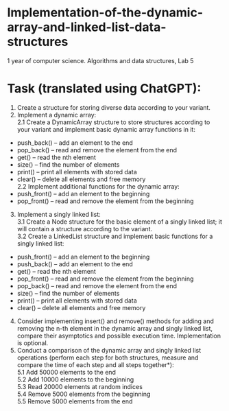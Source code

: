 # Implementation-of-the-dynamic-array-and-linked-list-data-structures
1 year of computer science. Algorithms and data structures, Lab 5
# Task (translated using ChatGPT):

1. Create a structure for storing diverse data according to your variant.  
2. Implement a dynamic array:  
2.1 Create a DynamicArray structure to store structures according to your variant and implement basic dynamic array functions in it:
* push_back() – add an element to the end  
* pop_back() – read and remove the element from the end  
* get() – read the nth element  
* size() – find the number of elements  
* print() – print all elements with stored data  
* clear() – delete all elements and free memory  
2.2 Implement additional functions for the dynamic array:  
* push_front() – add an element to the beginning  
* pop_front() – read and remove the element from the beginning  
3. Implement a singly linked list:  
3.1 Create a Node structure for the basic element of a singly linked list; it will contain a structure according to the variant.  
3.2 Create a LinkedList structure and implement basic functions for a singly linked list:  
* push_front() – add an element to the beginning
* push_back() – add an element to the end
* get() – read the nth element
* pop_front() – read and remove the element from the beginning
* pop_back() – read and remove the element from the end
* size() – find the number of elements
* print() – print all elements with stored data
* clear() – delete all elements and free memory
4. Consider implementing insert() and remove() methods for adding and removing the n-th element in the dynamic array and singly linked list, compare their asymptotics and possible execution time. Implementation is optional.  
5. Conduct a comparison of the dynamic array and singly linked list operations (perform each step for both structures, measure and compare the time of each step and all steps together*):  
5.1 Add 50000 elements to the end  
5.2 Add 10000 elements to the beginning  
5.3 Read 20000 elements at random indices  
5.4 Remove 5000 elements from the beginning  
5.5 Remove 5000 elements from the end  
